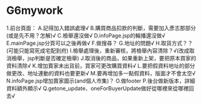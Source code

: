 # G6mywork

1.前台頁面：
A.記得加入錯誤處理√	
B.購買商品扣款的判斷，需要加入彥志那部分(或是先不用？怎解)√
C.檢舉還沒做√
D.infoPage.jsp的輪播還沒做√
E.mainPage.jsp分頁可以之後再做√
F.做搜尋？
G.地址的問題√
H.取貨方式？？(可能只能寫死成宅配到府)
I.檢舉處理後，重新審核，將檢舉內容清除？√(改成取消檢舉，jsp判斷是否確定檢舉)
J.取消後的商品，如果重新上架，要把原本買家的資料清除√
K.增加賣家未出貨前，買家可更改購買資料√
L.要把假資料地址的部分做更改、地址連動的資料也要更新√
M.要再增加多一點假資料，版面才不會太空√
N.infoPage.jsp增加賣家圖示(and個人市集)？
O.做footer
P.後台做新版本，詳細資料額外顯示√
Q.getone_update、oneForBuyerUpdate做好從哪裡來從哪裡回去√
